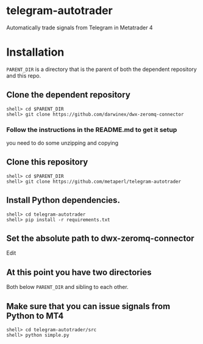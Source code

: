 # telegram-autotrader
Automatically trade signals from Telegram in Metatrader 4

# Installation

`PARENT_DIR` is a directory that is the parent of both the dependent repository
and this repo.

## Clone the dependent repository
    
    shell> cd $PARENT_DIR
    shell> git clone https://github.com/darwinex/dwx-zeromq-connector

### Follow the instructions in the README.md to get it setup
you need to do some unzipping and copying
    
## Clone this repository
    shell> cd $PARENT_DIR
    shell> git clone https://github.com/metaperl/telegram-autotrader
    
## Install Python dependencies.
    shell> cd telegram-autotrader
    shell> pip install -r requirements.txt

## Set the absolute path to dwx-zeromq-connector 
Edit 

## At this point you have two directories
Both below `PARENT_DIR` and sibling to each other.

## Make sure that you can issue signals from Python to MT4



    shell> cd telegram-autotrader/src
    shell> python simple.py


